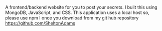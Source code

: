 A frontend/backend website for you to post your secrets. I built
            this using MongoDB, JavaScript, and CSS. This application uses a local
            host so, please use npm I once you download from my git hub
            repository https://github.com/SheltonAdams

